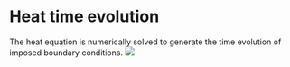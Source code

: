# Heat time evolution
The heat equation is numerically solved to generate the time evolution of imposed boundary conditions.
![](heat.gif)
